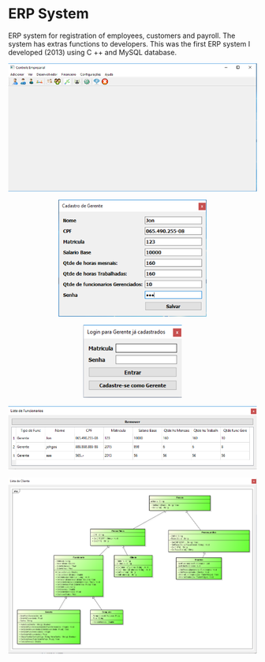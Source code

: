 # ERP System

ERP system for registration of employees, customers and payroll. The system has extras functions to developers. 
This was the first ERP system I developed (2013) using C ++ and MySQL database.

<p align="center"> <img width="600" src="imgs/3.png"> </p>
<p align="center"> <img width="300" src="imgs/1.png"> </p>
<p align="center"> <img width="200" src="imgs/2.png"> </p>
<p align="center"> <img width="800" src="imgs/4.png"> </p>
<p align="center"> <img width="600" src="imgs/5.png"> </p>
